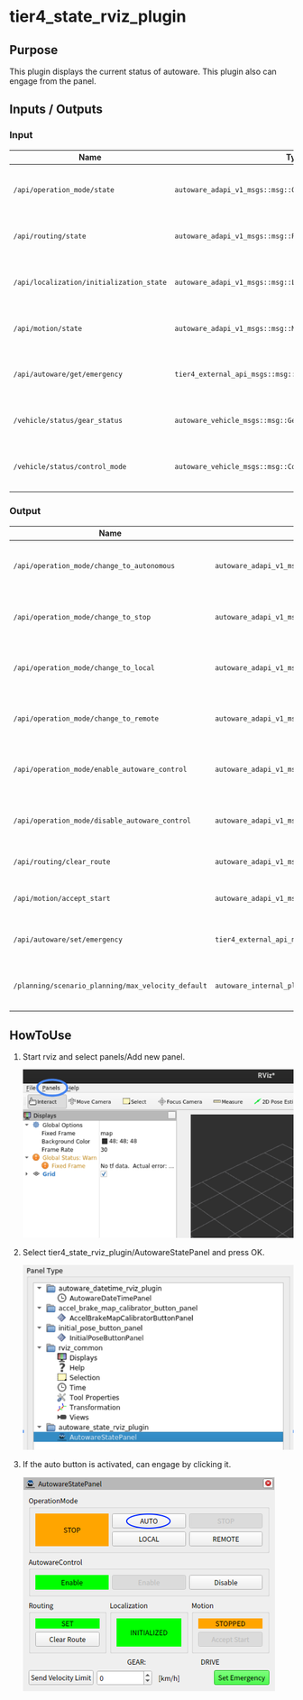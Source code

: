 # tier4_state_rviz_plugin

## Purpose

This plugin displays the current status of autoware.
This plugin also can engage from the panel.

## Inputs / Outputs

### Input

| Name                                     | Type                                                           | Description                                                   |
| ---------------------------------------- | -------------------------------------------------------------- | ------------------------------------------------------------- |
| `/api/operation_mode/state`              | `autoware_adapi_v1_msgs::msg::OperationModeState`              | The topic represents the state of operation mode              |
| `/api/routing/state`                     | `autoware_adapi_v1_msgs::msg::RouteState`                      | The topic represents the state of route                       |
| `/api/localization/initialization_state` | `autoware_adapi_v1_msgs::msg::LocalizationInitializationState` | The topic represents the state of localization initialization |
| `/api/motion/state`                      | `autoware_adapi_v1_msgs::msg::MotionState`                     | The topic represents the state of motion                      |
| `/api/autoware/get/emergency`            | `tier4_external_api_msgs::msg::Emergency`                      | The topic represents the state of external emergency          |
| `/vehicle/status/gear_status`            | `autoware_vehicle_msgs::msg::GearReport`                       | The topic represents the state of gear                        |
| `/vehicle/status/control_mode`           | `autoware_vehicle_msgs::msg::ControlMode`                      | The topic represents the state of control mode                |

### Output

| Name                                               | Type                                                  | Description                                        |
| -------------------------------------------------- | ----------------------------------------------------- | -------------------------------------------------- |
| `/api/operation_mode/change_to_autonomous`         | `autoware_adapi_v1_msgs::srv::ChangeOperationMode`    | The service to change operation mode to autonomous |
| `/api/operation_mode/change_to_stop`               | `autoware_adapi_v1_msgs::srv::ChangeOperationMode`    | The service to change operation mode to stop       |
| `/api/operation_mode/change_to_local`              | `autoware_adapi_v1_msgs::srv::ChangeOperationMode`    | The service to change operation mode to local      |
| `/api/operation_mode/change_to_remote`             | `autoware_adapi_v1_msgs::srv::ChangeOperationMode`    | The service to change operation mode to remote     |
| `/api/operation_mode/enable_autoware_control`      | `autoware_adapi_v1_msgs::srv::ChangeOperationMode`    | The service to enable vehicle control by Autoware  |
| `/api/operation_mode/disable_autoware_control`     | `autoware_adapi_v1_msgs::srv::ChangeOperationMode`    | The service to disable vehicle control by Autoware |
| `/api/routing/clear_route`                         | `autoware_adapi_v1_msgs::srv::ClearRoute`             | The service to clear route state                   |
| `/api/motion/accept_start`                         | `autoware_adapi_v1_msgs::srv::AcceptStart`            | The service to accept the vehicle to start         |
| `/api/autoware/set/emergency`                      | `tier4_external_api_msgs::srv::SetEmergency`          | The service to set external emergency              |
| `/planning/scenario_planning/max_velocity_default` | `autoware_internal_planning_msgs::msg::VelocityLimit` | The topic to set maximum speed of the vehicle      |

## HowToUse

1. Start rviz and select panels/Add new panel.

   ![select_panel](./images/select_panels.png)

2. Select tier4_state_rviz_plugin/AutowareStatePanel and press OK.

   ![select_state_plugin](./images/select_state_plugin.png)

3. If the auto button is activated, can engage by clicking it.

   ![select_auto](./images/select_auto.png)
